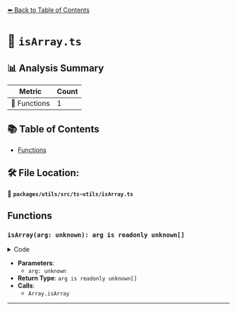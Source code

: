 [⬅️ Back to Table of Contents](../../../../index.md)

# 📄 `isArray.ts`

## 📊 Analysis Summary

| Metric | Count |
|--------|-------|
| 🔧 Functions | 1 |

## 📚 Table of Contents

- [Functions](#functions)

## 🛠️ File Location:
📂 **`packages/utils/src/ts-utils/isArray.ts`**

## Functions

### `isArray(arg: unknown): arg is readonly unknown[]`

<details><summary>Code</summary>

```ts
export function isArray(arg: unknown): arg is readonly unknown[] {
  return Array.isArray(arg);
}
```
</details>

- **Parameters**:
  - `arg: unknown`
- **Return Type**: `arg is readonly unknown[]`
- **Calls**:
  - `Array.isArray`

---